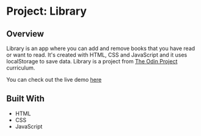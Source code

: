 # Project: Library

## Overview

Library is an app where you can add and remove books that you have read or want to read. It's created with HTML, CSS and JavaScript and it uses localStorage to save data. Library is a project from [The Odin Project](https://www.theodinproject.com/paths/full-stack-javascript/courses/javascript/lessons/library) curriculum.

You can check out the live demo [here](https://angelamcosta.github.io/library/)

## Built With

* HTML
* CSS
* JavaScript

